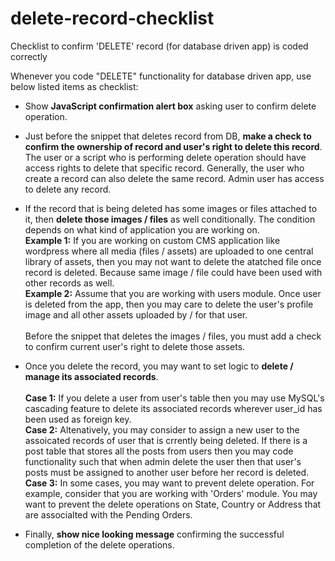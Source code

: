 delete-record-checklist
=======================

Checklist to confirm 'DELETE' record (for database driven app) is coded correctly

Whenever you code "DELETE" functionality for database driven app, use below listed items as checklist:

* Show <b>JavaScript confirmation alert box</b> asking user to confirm delete operation.

* Just before the snippet that deletes record from DB, <b>make a check to confirm the ownership of record and user's right to delete this record</b>. The user or a script who is performing delete operation should have access rights to delete that specific record.
Generally, the user who create a record can also delete the same record. Admin user has access to delete any record. 

* If the record that is being deleted has some images or files attached to it, then <b>delete those images / files</b> as well conditionally. The condition depends on what kind of application you are working on. 
<br /><b>Example 1:</b> If you are working on custom CMS application like wordpress where all media (files / assets) are uploaded to one central library of assets, then you may not want to delete the atatched file once record is deleted. Because same image / file could have been used with other records as well.
<br /><b>Example 2:</b> Assume that you are working with users module. Once user is deleted from the app, then you may care to delete the user's profile image and all other assets uploaded by / for that user.
<br ><br >
Before the snippet that deletes the images / files, you must add a check to </b>confirm current user's right to delete those assets</b>.  

* Once you delete the record,  you may want to set logic to <b>delete / manage its associated records</b>.  
<br ><b>Case 1:</b> If you delete a user from user's table then you may use MySQL's cascading feature to delete its associated records wherever user_id has been used as foreign key.
<br><b>Case 2:</b> Altenatively, you may consider to assign a new user to the assoicated records of user that is crrently being deleted. If there is a post table that stores all the posts from users then you may code functionality such that when admin delete the user then that user's posts must be assigned to another user before her record is deleted.
<br ><b>Case 3:</b> In some cases, you may want to prevent delete operation. For example, consider that you are working with 'Orders' module. You may want to prevent the delete operations on State, Country or Address that are associalted with the Pending Orders. 

* Finally, <b>show nice looking message</b> confirming the successful completion of the delete operations.


